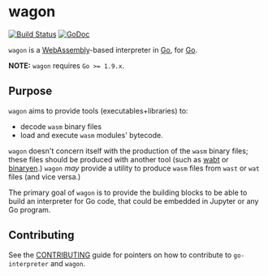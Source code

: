 wagon
=====

[![Build Status](https://travis-ci.org/go-interpreter/wagon.svg?branch=master)](https://travis-ci.org/go-interpreter/wagon)
[![GoDoc](https://godoc.org/github.com/go-interpreter/wagon?status.svg)](https://godoc.org/github.com/go-interpreter/wagon)

`wagon` is a [WebAssembly](http://webassembly.org)-based interpreter in [Go](https://golang.org), for [Go](https://golang.org).

**NOTE:** `wagon` requires `Go >= 1.9.x`.

## Purpose

`wagon` aims to provide tools (executables+libraries) to:

- decode `wasm` binary files
- load and execute `wasm` modules' bytecode.

`wagon` doesn't concern itself with the production of the `wasm` binary files;
these files should be produced with another tool (such as [wabt](https://github.com/WebAssembly/wabt) or [binaryen](https://github.com/WebAssembly/binaryen).)
`wagon` *may* provide a utility to produce `wasm` files from `wast` or `wat` files (and vice versa.)

The primary goal of `wagon` is to provide the building blocks to be able to build an interpreter for Go code, that could be embedded in Jupyter or any Go program.


## Contributing

See the [CONTRIBUTING](https://github.com/go-interpreter/license/blob/master/CONTRIBUTE.md) guide for pointers on how to contribute to `go-interpreter` and `wagon`.
